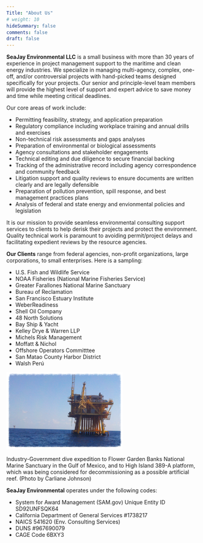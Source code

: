 ```yaml
---
Title: "About Us"
# weight: 10
hideSummary: false
comments: false
draft: false
---
```


**SeaJay Environmental LLC** is a small business with more than 30 years of experience in project management support to the maritime and clean energy industries. We specialize in managing multi-agency, complex, one-off, and/or controversial projects with hand-picked teams designed specifically for your projects. Our senior and principle-level team members will provide the highest level of support and expert advice to save money and time while meeting critical deadlines. 

Our core areas of work include: 

* Permitting feasibility, strategy, and application preparation
* Regulatory compliance including workplace training and annual drills and exercises
* Non-technical risk assessments and gaps analyses
* Preparation of environmental or biological assessments
* Agency consultations and stakeholder engagements
* Technical editing and due diligence to secure financial backing
* Tracking of the administrative record including agency correspondence and community feedback
* Litigation support and quality reviews to ensure documents are written clearly and are legally defensible
* Preparation of pollution prevention, spill response, and best management practices plans
* Analysis of federal and state energy and envionmental policies and legislation

It is our mission to provide seamless environmental consulting support services to clients to help derisk their projects and protect the environment. Quality technical work is paramount to avoiding permit/project delays and facilitating expedient reviews by the resource agencies. 

**Our Clients** range from federal agencies, non-profit organizations, large corporations, to small enterprises. Here is a sampling:

* U.S. Fish and Wildlife Service
* NOAA Fisheries (National Marine Fisheries Service)
* Greater Farallones National Marine Sanctuary
* Bureau of Reclamation
* San Francisco Estuary Institute
* WeberReadiness
* Shell Oil Company
* 48 North Solutions
* Bay Ship & Yacht
* Kelley Drye & Warren LLP
* Michels Risk Management
* Moffatt & Nichol
* Offshore Operators Committtee
* San Matao County Harbor District
* Walsh Perú

![platform](platform.png)

Industry-Government dive expedition to Flower Garden Banks National Marine 
Sanctuary in the Gulf of Mexico, and to High Island 389-A platform, which 
was being considered for decommissioning as a possible artificial reef. 
(Photo by Carliane Johnson)

**SeaJay Environmental** operates under the following codes:
* System for Award Management (SAM.gov) Unique Entity ID SD92UNFSQK64
* California Department of General Services #1738217
* NAICS 541620 (Env. Consulting Services)
* DUNS #967690079
* CAGE Code 6BXY3 
